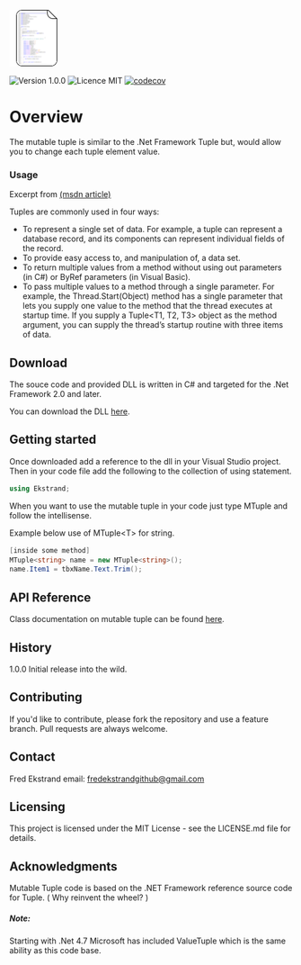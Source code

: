 ![Project type](https://github.com/FredEkstrand/ImageFiles/raw/master/CodeIcon.png )

![Version 1.0.0](https://img.shields.io/badge/Version-1.0.0-brightgreen.svg) ![Licence MIT](https://img.shields.io/badge/Licence-MIT-blue.svg) [![codecov](https://codecov.io/gh/FredEkstrand/TemperatureValue/branch/master/graph/badge.svg)](https://codecov.io/gh/FredEkstrand/TemperatureValue)

# Overview

The mutable tuple is similar to the .Net Framework Tuple but, would allow you to change each tuple element value.

### Usage
Excerpt from [(msdn article)](https://msdn.microsoft.com/en-us/library/system.tuple.aspx#Remarks)

Tuples are commonly used in four ways:
* To represent a single set of data. For example, a tuple can represent a database record, and its components can represent individual fields of the record.
* To provide easy access to, and manipulation of, a data set.
* To return multiple values from a method without using out parameters (in C#) or ByRef parameters (in Visual Basic).
* To pass multiple values to a method through a single parameter. For example, the Thread.Start(Object) method has a single parameter that lets you supply one value to the method that the thread executes at startup time. If you supply a Tuple<T1, T2, T3> object as the method argument, you can supply the thread’s startup routine with three items of data.

## Download
The souce code and provided DLL is written in C# and targeted for the .Net Framework 2.0 and later.

You can download the DLL [here](#).

## Getting started
Once downloaded add a reference to the dll in your Visual Studio project.
Then in your code file add the following to the collection of using statement.
```csharp
using Ekstrand;
```
When you want to use the mutable tuple in your code just type MTuple and follow the intellisense. 

Example below use of MTuple\<T> for string.
```csharp
[inside some method]
MTuple<string> name = new MTuple<string>();
name.Item1 = tbxName.Text.Trim();

``` 
## API Reference

Class documentation on mutable tuple can be found [here](#).

## History
 1.0.0 Initial release into the wild.
 
## Contributing
If you'd like to contribute, please fork the repository and use a feature
branch. Pull requests are always welcome.

## Contact
Fred Ekstrand 
email: fredekstrandgithub@gmail.com
 
## Licensing
This project is licensed under the MIT License - see the LICENSE.md file for details.

## Acknowledgments
Mutable Tuple code is based on the .NET Framework reference source code for Tuple.
( Why reinvent the wheel? )

##### Note:
Starting with .Net 4.7 Microsoft has included ValueTuple which is the same ability as this code base.

